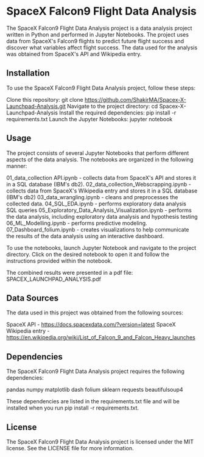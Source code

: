 # SpaceX Falcon9 Flight Data Analysis

The SpaceX Falcon9 Flight Data Analysis project is a data analysis project written in Python and performed in Jupyter Notebooks. The project uses data from SpaceX's Falcon9 flights to predict future flight success and discover what variables affect flight success. The data used for the analysis was obtained from SpaceX's API and Wikipedia entry.

## Installation

To use the SpaceX Falcon9 Flight Data Analysis project, follow these steps:

Clone this repository: git clone https://github.com/ShakirMA/Spacex-X-Launchpad-Analysis.git
Navigate to the project directory: cd Spacex-X-Launchpad-Analysis
Install the required dependencies: pip install -r requirements.txt
Launch the Jupyter Notebooks: jupyter notebook

## Usage

The project consists of several Jupyter Notebooks that perform different aspects of the data analysis. The notebooks are organized in the following manner:

01_data_collection API.ipynb - collects data from SpaceX's API and stores it in a SQL database (IBM's db2).
02_data_collection_Webscrapping.ipynb - collects data from SpaceX's Wikipedia entry and stores it in a SQL database (IBM's db2)
03_data_wrangling.ipynb - cleans and preprocesses the collected data.
04_SQL_EDA.ipynb - performs exploratory data analysis SQL queries
05_Exploratory_Data_Analysis_Visualization.ipynb - performs the data analysis, including exploratory data analysis and hypothesis testing
06_ML_Modelling.ipynb - performs predictive modeling.
07_Dashboard_folium.ipynb - creates visualizations to help communicate the results of the data analysis using an interactive dashboard.

To use the notebooks, launch Jupyter Notebook and navigate to the project directory. Click on the desired notebook to open it and follow the instructions provided within the notebook.

The combined results were presented in a pdf file: SPACEX_LAUNCHPAD_ANALYSIS.pdf

## Data Sources

The data used in this project was obtained from the following sources:

SpaceX API - https://docs.spacexdata.com/?version=latest
SpaceX Wikipedia entry - https://en.wikipedia.org/wiki/List_of_Falcon_9_and_Falcon_Heavy_launches

## Dependencies

The SpaceX Falcon9 Flight Data Analysis project requires the following dependencies:

pandas
numpy
matplotlib
dash
folium
sklearn
requests
beautifulsoup4

These dependencies are listed in the requirements.txt file and will be installed when you run pip install -r requirements.txt.

## License

The SpaceX Falcon9 Flight Data Analysis project is licensed under the MIT license. See the LICENSE file for more information.
